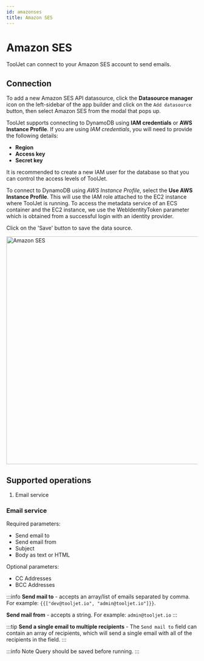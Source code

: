 ```yaml
---
id: amazonses
title: Amazon SES
---
```


# Amazon SES

ToolJet can connect to your Amazon SES account to send emails.

## Connection
To add a new Amazon SES API datasource, click the **Datasource manager** icon on the left-sidebar of the app builder and click on the `Add datasource` button, then select Amazon SES from the modal that pops up.

ToolJet supports connecting to DynamoDB using **IAM credentials** or **AWS Instance Profile**. If you are using *IAM credentials*, you will need to provide the following details:

- **Region**
- **Access key**
- **Secret key**

It is recommended to create a new IAM user for the database so that you can control the access levels of ToolJet.

To connect to DynamoDB using *AWS Instance Profile*, select the **Use AWS Instance Profile**. This will use the IAM role attached to the EC2 instance where ToolJet is running.
To access the metadata service of an ECS container and the EC2 instance, we use the WebIdentityToken parameter which is obtained from a successful login with an identity provider.

Click on the 'Save' button to save the data source.

<div style={{textAlign: 'center'}}>

<img className="screenshot-full" src="/img/datasource-reference/amazonses/connection.png" alt="Amazon SES" width="600" />

</div>

## Supported operations
1.  Email service

### Email service
Required parameters:
- Send email to
- Send email from
- Subject
- Body as text or HTML


Optional parameters:
- CC Addresses
- BCC Addresses


:::info
**Send mail to** - accepts an array/list of emails separated by comma.
For example:
`{{["dev@tooljet.io", "admin@tooljet.io"]}}`.

**Send mail from** - accepts a string.
For example: `admin@tooljet.io`
:::

:::tip
**Send a single email to multiple recipients** - The `Send mail to` field can contain an array of recipients, which will send a single email with all of the recipients in the field.
:::

:::info Note
Query should be saved before running.
:::
